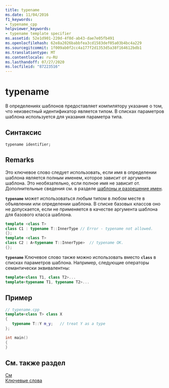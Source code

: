```yaml
---
title: typename
ms.date: 11/04/2016
f1_keywords:
- typename_cpp
helpviewer_keywords:
- typename template specifier
ms.assetid: 52e1d901-220d-4f0d-ab43-dae7e05fb491
ms.openlocfilehash: 62e8a2026babbfea3cd1583def05a03b4bc4a229
ms.sourcegitcommit: 1f009ab0f2cc4a177f2d1353d5a38f164612bdb1
ms.translationtype: MT
ms.contentlocale: ru-RU
ms.lasthandoff: 07/27/2020
ms.locfileid: "87223516"
---
```

# <a name="typename"></a>typename

В определениях шаблонов предоставляет компилятору указание о том, что неизвестный идентификатор является типом. В списках параметров шаблона используется для указания параметра типа.

## <a name="syntax"></a>Синтаксис

```
typename identifier;
```

## <a name="remarks"></a>Remarks

Это ключевое слово следует использовать, если имя в определении шаблона является полным именем, которое зависит от аргумента шаблона. Это необязательно, если полное имя не зависит от. Дополнительные сведения см. в разделе [шаблоны и разрешение имен](../cpp/templates-and-name-resolution.md).

**`typename`** может использоваться любым типом в любом месте в объявлении или определении шаблона. В списке базовых классов оно не допускается, если не применяется в качестве аргумента шаблона для базового класса шаблона.

```cpp
template <class T>
class C1 : typename T::InnerType // Error - typename not allowed.
{};
template <class T>
class C2 : A<typename T::InnerType>  // typename OK.
{};
```

**`typename`** Ключевое слово также можно использовать вместо **`class`** в списках параметров шаблона. Например, следующие операторы семантически эквивалентны:

```cpp
template<class T1, class T2>...
template<typename T1, typename T2>...
```

## <a name="example"></a>Пример

```cpp
// typename.cpp
template<class T> class X
{
   typename T::Y m_y;   // treat Y as a type
};

int main()
{
}
```

## <a name="see-also"></a>См. также раздел

[См](../cpp/templates-cpp.md)<br/>
[Ключевые слова](../cpp/keywords-cpp.md)
